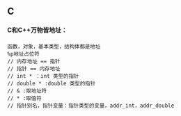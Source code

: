 ## C
#### C和C++万物皆地址：
    函数，对象，基本类型，结构体都是地址
    %p地址占位符
    // 内存地址 == 指针
    // 指针 == 内存地址
    // int * ：int 类型的指针
    // double * :double 类型的指针
    // & :取地址符
    // * :取值符
    // 指针别名，指针变量：指针类型的变量，addr_int，addr_double
    
    

